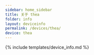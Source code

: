 ```yaml
---
sidebar: home_sidebar
title: 关于 thea
folder: info
layout: deviceinfo
permalink: /devices/thea/
device: thea
---
```

{% include templates/device_info.md %}
